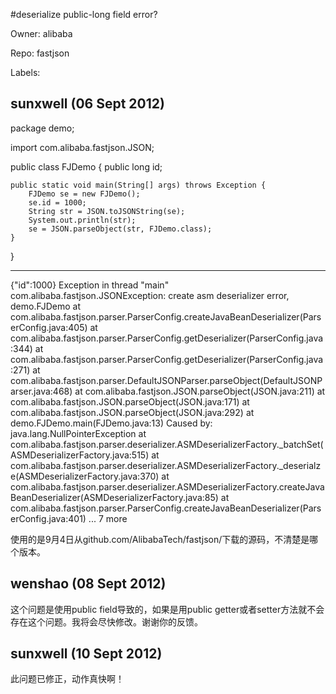 #deserialize public-long field error?

Owner: alibaba

Repo: fastjson

Labels: 

## sunxwell (06 Sept 2012)

package demo;

import com.alibaba.fastjson.JSON;

public class FJDemo {
    public long id;

```
public static void main(String[] args) throws Exception {
    FJDemo se = new FJDemo();
    se.id = 1000;
    String str = JSON.toJSONString(se);
    System.out.println(str);
    se = JSON.parseObject(str, FJDemo.class);
}
```

}

---

{"id":1000}
Exception in thread "main" com.alibaba.fastjson.JSONException: create asm deserializer error, demo.FJDemo
    at com.alibaba.fastjson.parser.ParserConfig.createJavaBeanDeserializer(ParserConfig.java:405)
    at com.alibaba.fastjson.parser.ParserConfig.getDeserializer(ParserConfig.java:344)
    at com.alibaba.fastjson.parser.ParserConfig.getDeserializer(ParserConfig.java:271)
    at com.alibaba.fastjson.parser.DefaultJSONParser.parseObject(DefaultJSONParser.java:468)
    at com.alibaba.fastjson.JSON.parseObject(JSON.java:211)
    at com.alibaba.fastjson.JSON.parseObject(JSON.java:171)
    at com.alibaba.fastjson.JSON.parseObject(JSON.java:292)
    at demo.FJDemo.main(FJDemo.java:13)
Caused by: java.lang.NullPointerException
    at com.alibaba.fastjson.parser.deserializer.ASMDeserializerFactory._batchSet(ASMDeserializerFactory.java:515)
    at com.alibaba.fastjson.parser.deserializer.ASMDeserializerFactory._deserialze(ASMDeserializerFactory.java:370)
    at com.alibaba.fastjson.parser.deserializer.ASMDeserializerFactory.createJavaBeanDeserializer(ASMDeserializerFactory.java:85)
    at com.alibaba.fastjson.parser.ParserConfig.createJavaBeanDeserializer(ParserConfig.java:401)
    ... 7 more

使用的是9月4日从github.com/AlibabaTech/fastjson/下载的源码，不清楚是哪个版本。


## wenshao (08 Sept 2012)

这个问题是使用public field导致的，如果是用public getter或者setter方法就不会存在这个问题。我将会尽快修改。谢谢你的反馈。


## sunxwell (10 Sept 2012)

此问题已修正，动作真快啊！



